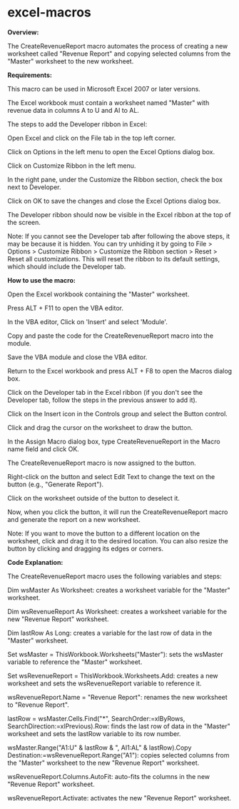 # excel-macros
**Overview:**

The CreateRevenueReport macro automates the process of creating a new worksheet called "Revenue Report" and copying selected columns from the "Master" worksheet to the new worksheet. 

**Requirements:**

This macro can be used in Microsoft Excel 2007 or later versions.

The Excel workbook must contain a worksheet named "Master" with revenue data in columns A to U and AI to AL.

The steps to add the Developer ribbon in Excel:

Open Excel and click on the File tab in the top left corner.

Click on Options in the left menu to open the Excel Options dialog box.

Click on Customize Ribbon in the left menu.

In the right pane, under the Customize the Ribbon section, check the box next to Developer.

Click on OK to save the changes and close the Excel Options dialog box.

The Developer ribbon should now be visible in the Excel ribbon at the top of the screen.

Note: If you cannot see the Developer tab after following the above steps, it may be because it is hidden. You can try unhiding it by going to File > Options > Customize Ribbon > Customize the Ribbon section > Reset > Reset all customizations. This will reset the ribbon to its default settings, which should include the Developer tab.

**How to use the macro:**

Open the Excel workbook containing the "Master" worksheet.

Press ALT + F11 to open the VBA editor.

In the VBA editor, Click on 'Insert' and select 'Module'.

Copy and paste the code for the CreateRevenueReport macro into the module.

Save the VBA module and close the VBA editor.

Return to the Excel workbook and press ALT + F8 to open the Macros dialog box.

Click on the Developer tab in the Excel ribbon (if you don't see the Developer tab, follow the steps in the previous answer to add it).

Click on the Insert icon in the Controls group and select the Button control.

Click and drag the cursor on the worksheet to draw the button.

In the Assign Macro dialog box, type CreateRevenueReport in the Macro name field and click OK.

The CreateRevenueReport macro is now assigned to the button.

Right-click on the button and select Edit Text to change the text on the button (e.g., "Generate Report").

Click on the worksheet outside of the button to deselect it.

Now, when you click the button, it will run the CreateRevenueReport macro and generate the report on a new worksheet.

Note: If you want to move the button to a different location on the worksheet, click and drag it to the desired location. You can also resize the button by clicking and dragging its edges or corners.

**Code Explanation:**

The CreateRevenueReport macro uses the following variables and steps:

Dim wsMaster As Worksheet: creates a worksheet variable for the "Master" worksheet.

Dim wsRevenueReport As Worksheet: creates a worksheet variable for the new "Revenue Report" worksheet.

Dim lastRow As Long: creates a variable for the last row of data in the "Master" worksheet.

Set wsMaster = ThisWorkbook.Worksheets("Master"): sets the wsMaster variable to reference the "Master" worksheet.

Set wsRevenueReport = ThisWorkbook.Worksheets.Add: creates a new worksheet and sets the wsRevenueReport variable to reference it.

wsRevenueReport.Name = "Revenue Report": renames the new worksheet to "Revenue Report".

lastRow = wsMaster.Cells.Find("*", SearchOrder:=xlByRows, SearchDirection:=xlPrevious).Row: finds the last row of data in the "Master" worksheet and sets the lastRow variable to its row number.

wsMaster.Range("A1:U" & lastRow & ", AI1:AL" & lastRow).Copy Destination:=wsRevenueReport.Range("A1"): copies selected columns from the "Master" worksheet to the new "Revenue Report" worksheet.

wsRevenueReport.Columns.AutoFit: auto-fits the columns in the new "Revenue Report" worksheet.

wsRevenueReport.Activate: activates the new "Revenue Report" worksheet.
